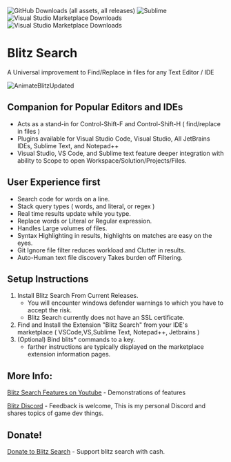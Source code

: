 ![GitHub Downloads (all assets, all releases)](https://img.shields.io/github/downloads/natestah/blitzsearch/total?label=Total%20Downloads)
![Sublime](https://img.shields.io/packagecontrol/dt/BlitzSearch?label=Sublime%20Text%20Downloads)
![Visual Studio Marketplace Downloads](https://img.shields.io/visual-studio-marketplace/d/NathanSilvers.BlitzSearch?label=VS%20Code%20Downloads)
![Visual Studio Marketplace Downloads](https://img.shields.io/visual-studio-marketplace/d/NathanSilvers.BlitzSearchVS?label=Visual%20Studio%20Downloads)

# Blitz Search 

A Universal improvement to Find/Replace in files for any Text Editor / IDE

![AnimateBlitzUpdated](https://github.com/user-attachments/assets/b51d0d60-7ee1-4527-bd01-b03e52c929da)

## Companion for Popular Editors and IDEs
* Acts as a stand-in for Control-Shift-F  and Control-Shift-H ( find/replace in files )
* Plugins available for Visual Studio Code, Visual Studio, All JetBrains IDEs, Sublime Text, and Notepad++
* Visual Studio, VS Code, and Sublime text feature deeper integration with ability to Scope to open Workspace/Solution/Projects/Files.

 ## User Experience first
* Search code for words on a line.
* Stack query types ( words, and literal, or regex )
* Real time results update while you type.
* Replace words or Literal or Regular expression.
* Handles Large volumes of files. 
* Syntax Highlighting in results,  highlights on matches are easy on the eyes.
* Git Ignore file filter reduces workload and Clutter in results.
* Auto-Human text file discovery Takes burden off Filtering.
 
## Setup Instructions

1) Install Blitz Search From Current Releases. 
    * You will encounter windows defender warnings to which you have to accept the risk.  
    * Blitz Search currently does not have an SSL certificate.
2) Find and Install the Extension "Blitz Search" from your IDE's marketplace ( VSCode,VS,Sublime Text, Notepad++, Jetbrains ) 
3) (Optional) Bind blits* commands to a key. 
    * farther instructions are typically displayed on the marketplace extension information pages.

## More Info:

[Blitz Search Features on Youtube](https://youtube.com/playlist?list=PLDB5sR-xyaUYymdLPoywoApQ1ZlLl157d&si=6hpIiOI5kr7kPH8k) - Demonstrations of features

[Blitz Discord](https://discord.com/invite/UYPwQY9ngm) - Feedback is welcome, This is my personal Discord and shares topics of game dev things.

## Donate!

[Donate to Blitz Search](https://natestah.com/blitz-search) - Support blitz search with cash.

